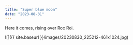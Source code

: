 ```yaml
---
title: "Super blue moon"
date: "2023-08-31"
---
```


Here it comes, rising over Roc Roi.

![]({{ site.baseurl }}/images/20230830_225212-461x1024.jpg)
